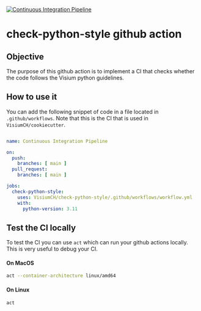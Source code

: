 [![Continuous Integration Pipeline](https://github.com/VisiumCH/check-python-style/actions/workflows/ci.yml/badge.svg)](https://github.com/VisiumCH/check-python-style/actions/workflows/ci.yml)

# check-python-style github action

## Objective

The purpose of this github action is to implement a CI that checks whether the code follows the Visium python guidelines.

## How to use it

You can add the following snippet of code in a file located in `.github/workflows`. Note that this is the CI that is used in `VisiumCH/cookiecutter`.

```yaml

name: Continuous Integration Pipeline

on:
  push:
    branches: [ main ]
  pull_request:
    branches: [ main ]

jobs:
  check-python-style:
    uses: VisiumCH/check-python-style/.github/workflows/workflow.yml
    with:
      python-version: 3.11

```

## Test the CI locally

To test the CI you can use `act` which can run your github actions locally. This is very useful to debug your CI.

#### On MacOS

```bash
act --container-architecture linux/amd64
```

#### On Linux

```bash
act
```

